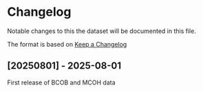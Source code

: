 # Changelog

Notable changes to this the dataset will be documented in this file.

The format is based on [Keep a Changelog](https://keepachangelog.com/en/1.1.0/)


## [20250801] - 2025-08-01

First release of BCOB and MCOH data
